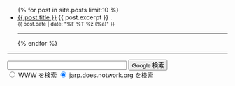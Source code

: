 <ul>
  {% for post in site.posts limit:10 %}
  <li>
    <a href="{{ post.url | absolute_url }}">{{ post.title }}</a>
    {{ post.excerpt }}
    .
    <small><div class="float-right">{{ post.date | date: "%F %T %z (%a)" }}</div></small>
    <hr/>
  </li>
  {% endfor %}
</ul>

<hr>

<!-- SiteSearch Google -->
<form method=GET action="https://www.google.co.jp/search">
<p>
<input type=text name=q size=31 maxlength=255 value="">
<input type=hidden name=hl value="ja">
<input type=hidden name=ie value="UTF-8">
<input type=submit name=btnG value="Google 検索">
<input type=hidden name=domains value="jarp.does.notwork.org"><br>
<input type=radio name=sitesearch value=""> WWW を検索
<input type=radio name=sitesearch value="jarp.does.notwork.org" checked> jarp.does.notwork.org を検索 <br>
</p>
</form>
